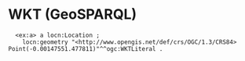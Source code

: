 # WKT (GeoSPARQL)
```
  <ex:a> a locn:Location ;
    locn:geometry "<http://www.opengis.net/def/crs/OGC/1.3/CRS84> Point(-0.00147551.477811)"^^ogc:WKTLiteral .
```
